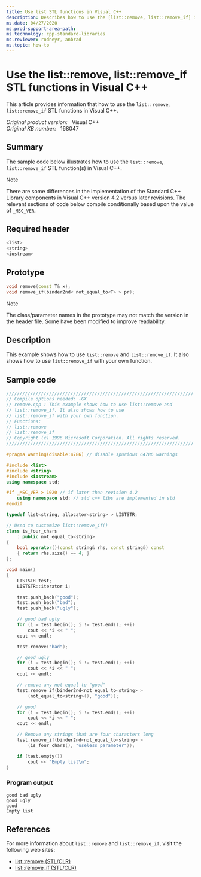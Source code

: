 ```yaml
---
title: Use list STL functions in Visual C++
description: Describes how to use the [list::remove, list::remove_if] STL function(s) in Visual C++. There are some differences in the implementation of the Standard C++ Library components in Visual C++ version 4.2 versus later revisions.
ms.date: 04/27/2020
ms.prod-support-area-path: 
ms.technology: cpp-standard-libraries
ms.reviewer: rodneyr, anbrad
ms.topic: how-to
---
```

# Use the list::remove, list::remove_if STL functions in Visual C++

This article provides information that how to use the `list::remove`, `list::remove_if` STL functions in Visual C++.

_Original product version:_ &nbsp; Visual C++  
_Original KB number:_ &nbsp; 168047

## Summary

The sample code below illustrates how to use the `list::remove`, `list::remove_if` STL function(s) in Visual C++.

> [!NOTE]
> There are some differences in the implementation of the Standard C++ Library components in Visual C++ version 4.2 versus later revisions. The relevant sections of code below compile conditionally based upon the value of `_MSC_VER`.

## Required header

```cpp
<list>
<string>
<iostream>
```

## Prototype

```cpp
void remove(const T& x);
void remove_if(binder2nd< not_equal_to<T> > pr);
```

> [!NOTE]
> The class/parameter names in the prototype may not match the version in the header file. Some have been modified to improve readability.

## Description

This example shows how to use `list::remove` and `list::remove_if`. It also shows how to use `list::remove_if` with your own function.

## Sample code

```cpp
//////////////////////////////////////////////////////////////////////
// Compile options needed: -GX
// remove.cpp : This example shows how to use list::remove and
// list::remove_if. It also shows how to use
// list::remove_if with your own function.
// Functions:
// list::remove
// list::remove_if
// Copyright (c) 1996 Microsoft Corporation. All rights reserved.
//////////////////////////////////////////////////////////////////////

#pragma warning(disable:4786) // disable spurious C4786 warnings

#include <list>
#include <string>
#include <iostream>
using namespace std;

#if _MSC_VER > 1020 // if later than revision 4.2
    using namespace std; // std c++ libs are implemented in std
#endif

typedef list<string, allocator<string> > LISTSTR;

// Used to customize list::remove_if()
class is_four_chars
    : public not_equal_to<string>
{
    bool operator()(const string& rhs, const string&) const
    { return rhs.size() == 4; }
};

void main()
{
    LISTSTR test;
    LISTSTR::iterator i;

    test.push_back("good");
    test.push_back("bad");
    test.push_back("ugly");

    // good bad ugly
    for (i = test.begin(); i != test.end(); ++i)
        cout << *i << " ";
    cout << endl;

    test.remove("bad");

    // good ugly
    for (i = test.begin(); i != test.end(); ++i)
        cout << *i << " ";
    cout << endl;

    // remove any not equal to "good"
    test.remove_if(binder2nd<not_equal_to<string> >
        (not_equal_to<string>(), "good"));

    // good
    for (i = test.begin(); i != test.end(); ++i)
        cout << *i << " ";
    cout << endl;

    // Remove any strings that are four characters long
    test.remove_if(binder2nd<not_equal_to<string> >
        (is_four_chars(), "useless parameter"));

    if (test.empty())
        cout << "Empty list\n";
}
```

### Program output

```console
good bad ugly
good ugly
good
Empty list
```

## References

For more information about `list::remove` and `list::remove_if`, visit the following web sites:

- [list::remove (STL/CLR)](/previous-versions/bb386133(v=vs.140))
- [list::remove_if (STL/CLR)](/previous-versions/bb398083(v=vs.140))
